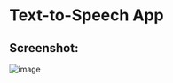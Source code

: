 # Text-to-Speech App

## Screenshot:

![image](https://github.com/user-attachments/assets/b45202c3-bc20-456d-8890-56ce2fc849c5)

